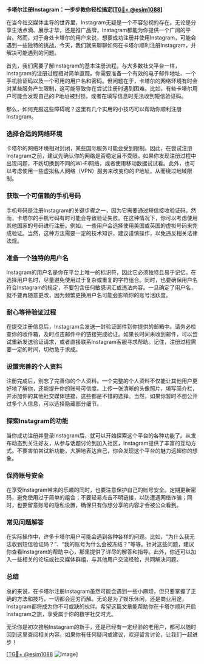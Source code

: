 **卡塔尔注册Instagram：一步步教你轻松搞定[[TG💪+ @esim1088](https://t.me/s/esim1088)]**

在当今社交媒体主导的世界里，Instagram无疑是一个不容忽视的存在。无论是分享生活点滴、展示才华，还是推广品牌，Instagram都能为你提供一个广阔的平台。然而，对于身处卡塔尔的用户来说，想要成功注册并使用Instagram，可能会遇到一些独特的挑战。今天，我们就来聊聊如何在卡塔尔顺利注册Instagram，并解决可能遇到的问题。

首先，我们需要了解Instagram的基本注册流程。与大多数社交平台一样，Instagram的注册过程相对简单直观。你需要准备一个有效的电子邮件地址、一个手机验证码以及一个可用的用户名和密码。但问题在于，卡塔尔的网络环境有时会对某些服务产生限制，这可能导致你在尝试注册时遇到困难。比如，有些卡塔尔用户可能会发现自己的IP地址被封锁，或者在填写信息时无法收到短信验证码。

那么，如何克服这些障碍呢？这里有几个实用的小技巧可以帮助你顺利注册Instagram。

### **选择合适的网络环境**
卡塔尔的网络环境相对封闭，某些国际服务可能会受到限制。因此，在尝试注册Instagram之前，建议先确认你的网络是否稳定且不受限。如果你发现注册过程中出现问题，不妨切换到不同的Wi-Fi网络，或者使用移动数据试试看。此外，也可以考虑使用一些虚拟私人网络（VPN）服务来改变你的IP地址，从而绕过地域限制。

### **获取一个可信赖的手机号码**
手机号码是注册Instagram的关键步骤之一，因为它需要通过短信接收验证码。然而，卡塔尔的手机号码有时可能会导致验证失败。在这种情况下，你可以考虑使用其他国家的号码进行注册。例如，一些用户会选择使用美国或英国的虚拟号码来完成验证。当然，这种方法需要一定的技术知识，建议谨慎操作，以免违反相关法律法规。

### **准备一个独特的用户名**
Instagram的用户名是你在平台上唯一的标识符，因此它必须独特且易于记忆。在选择用户名时，尽量避免使用过于复杂或重复的字符组合。同时，也要确保用户名符合Instagram的规定，不要包含任何敏感词汇或违法内容。一旦确定了用户名，就不要再随意更改，因为频繁更换用户名可能会影响你的账号活跃度。

### **耐心等待验证过程**
在提交注册信息后，Instagram会发送一封验证邮件到你提供的邮箱中。请务必检查你的收件箱，及时点击邮件中的链接完成验证。如果长时间未收到邮件，可以尝试重新发送验证请求，或者直接联系Instagram客服寻求帮助。记住，注册过程需要一定的时间，切勿急于求成。

### **设置完善的个人资料**
注册完成后，别忘了完善你的个人资料。一个完整的个人资料不仅能让其他用户更好地了解你，还能提升你的账号可信度。上传一张清晰的头像照片，填写简介栏，并添加你的其他社交媒体链接，这些都是不错的选择。当然，如果你暂时不想公开过多个人信息，可以选择隐藏部分细节。

### **探索Instagram的功能**
当你成功注册并登录Instagram后，就可以开始探索这个平台的各种功能了。从发布动态到关注好友，从参与话题讨论到加入社区，Instagram提供了丰富的互动方式。不要害怕尝试新功能，大胆地表达自己，你会发现这个平台的魅力远超你的想象。

### **保持账号安全**
在享受Instagram带来的乐趣的同时，也要注意保护自己的账号安全。定期更新密码，避免使用过于简单的组合；不要轻易点击不明链接，以防遭遇网络诈骗；同时，也要留意账号的隐私设置，确保只有你想分享的内容才会被公众看到。

### **常见问题解答**
在实际操作中，许多卡塔尔用户可能会遇到各种各样的问题。比如，“为什么我无法收到短信验证码？”、“我的账号为什么会被冻结？”等等。针对这些问题，建议你查看Instagram的帮助中心，那里提供了详尽的解答和指导。此外，你还可以加入一些相关的论坛或社交媒体群组，与其他用户交流经验，共同解决问题。

### **总结**
总的来说，在卡塔尔注册Instagram虽然可能会遇到一些小麻烦，但只要掌握了正确的方法和技巧，一切都会迎刃而解。无论是为了娱乐休闲，还是商业用途，Instagram都将成为你不可或缺的伙伴。希望这篇文章能帮助你在卡塔尔顺利开启Instagram之旅，享受属于你的数字社交时光。

无论你是初次接触Instagram的新手，还是已经有一定经验的老用户，都可以随时回到这里查阅相关内容。如果你有任何疑问或建议，欢迎留言讨论，让我们一起进步！

[[TG💪+ @esim1088](https://t.me/s/esim1088) ![Image](https://i.postimg.cc/4NQfJmqS/Snipaste-2025-05-13-00-14-12.png)]